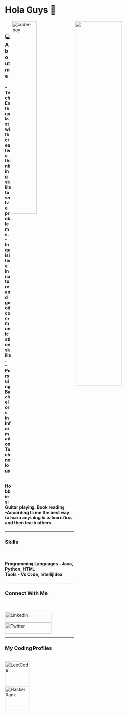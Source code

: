 
<h1>Hola Guys 👋</h1>

<img src="https://github-readme-stats.vercel.app/api?username=krishnagupta1543&show_icons=true&theme=tokyonight" align='right' width="55%">
                              
  <img src= "https://www.google.com/url?sa=i&url=https%3A%2F%2Fallhtaccess.info%2F25-gif-images-related-to-programming%2F&psig=AOvVaw1XgDnFhHNhnhAU44k9x2-7&ust=1631955300296000&source=images&cd=vfe&ved=0CAsQjRxqFwoTCLCNvrzRhfMCFQAAAAAdAAAAABAP" alt="coder-boy" width="40%" height="40%" align="right">
</br>
<h3><b>💻About me</b></h3>
<h4>
- Tech Enthusiast with creative thinking  skills to solve problems.</br>
- Inquisitive in nature and good communication skills.</br>
- Pursuing  Bachelors in Information Technology.</br>
- Hobbies: Guitar playing, Book reading</br>
-According to me the best way to learn anything is to learn first and then teach others.</br>
</h4>
<hr>
<h3>Skills</hr></h3>
</br>
<h4>Programming Languages - Java, Python, HTML</br>Tools - Vs Code, IntellijIdea.</h4>
<hr>
<h3> Connect With Me </h3>
</br>
<!DOCTYPE html>
<html>
   <head>
   </head>
   <body>
      <br>
      <a href= "https://www.linkedin.com/in/krishna-gupta-b4327920a/">
         <img alt="Linkedin" src="https://img.shields.io/badge/linkedin-%230077B5.svg?&style=for-the-badge&logo=linkedin&logoColor=white"
         width=150" height="35">
      </a>
   </body>
</html>


<!DOCTYPE html>
<html>
   <head>
   </head>
   <body>
      <br>
      <a href="https://twitter.com/Krishna40746542">
         <img alt="Twitter" src="https://img.shields.io/badge/twitter-%231DA1F2.svg?&style=for-the-badge&logo=twitter&logoColor=white"
         width=150" height="35">
        </br>
      </a>
   </body>
</html>
<hr>
<h3> My Coding Profiles </h3>
<!DOCTYPE html>
<html>
   <head>
   </head>
   <body>
      <br>
      <a href="https://leetcode.com/kg18960/">
         <img alt="LeetCode" src="https://upload.wikimedia.org/wikipedia/commons/1/19/LeetCode_logo_black.png"
         width=80" height="80">
      </a>
   </body>
</html>

<!DOCTYPE html>
<html>
   <head>
   </head>
   <body>
      <br>
      <a href="https://www.hackerrank.com/kg18960">
         <img alt="Hacker Rank" src="https://3.bp.blogspot.com/-k0B7v3UzmI4/WjAb0cPFiPI/AAAAAAAAGcU/NTaIBhxB6wAYZv3K2PQkq1sp5DhSbLYlQCLcBGAs/s1600/HackerRank1.png"
         width=80" height="80">
      </a>
   </body>
</html>
